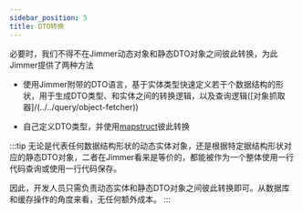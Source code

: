 ```yaml
---
sidebar_position: 5
title: DTO转换 
---
```


必要时，我们不得不在Jimmer动态对象和静态DTO对象之间彼此转换，为此Jimmer提供了两种方法

-   使用Jimmer附带的DTO语言，基于实体类型快速定义若干个数据结构的形状，用于生成DTO类型、和实体之间的转换逻辑，以及查询逻辑([对象抓取器]/(../../query/object-fetcher))

-   自己定义DTO类型，并使用[mapstruct](https://mapstruct.org/)彼此转换

:::tip
无论是代表任何数据结构形状的动态实体对象，还是根据特定据结构形状对应的静态DTO对象，二者在Jimmer看来是等价的，都能被作为一个整体使用一行代码查询或使用一行代码保存。

因此，开发人员只需负责动态实体和静态DTO对象之间彼此转换即可。从数据库和缓存操作的角度来看，无任何额外成本。
:::